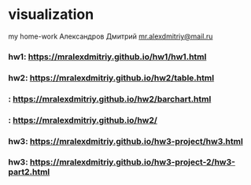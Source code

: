 # visualization
my home-work
Александров Дмитрий
mr.alexdmitriy@mail.ru


### hw1: https://mralexdmitriy.github.io/hw1/hw1.html
### hw2: https://mralexdmitriy.github.io/hw2/table.html
###    : https://mralexdmitriy.github.io/hw2/barchart.html
###    : https://mralexdmitriy.github.io/hw2/
### hw3: https://mralexdmitriy.github.io/hw3-project/hw3.html
### hw3: https://mralexdmitriy.github.io/hw3-project-2/hw3-part2.html
